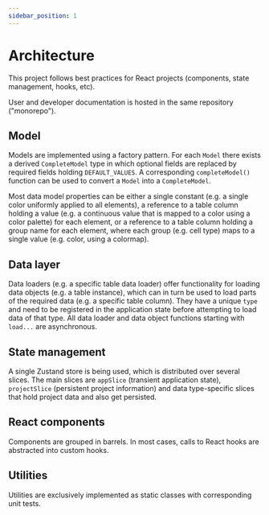```yaml
---
sidebar_position: 1
---
```


# Architecture

This project follows best practices for React projects (components, state management, hooks, etc).

User and developer documentation is hosted in the same repository ("monorepo").

## Model

Models are implemented using a factory pattern. For each `Model` there exists a derived `CompleteModel` type in which optional fields are replaced by required fields holding `DEFAULT_VALUES`. A corresponding `completeModel()` function can be used to convert a `Model` into a `CompleteModel`.

Most data model properties can be either a single constant (e.g. a single color uniformly applied to all elements), a reference to a table column holding a value (e.g. a continuous value that is mapped to a color using a color palette) for each element, or a reference to a table column holding a group name for each element, where each group (e.g. cell type) maps to a single value (e.g. color, using a colormap).

## Data layer

Data loaders (e.g. a specific table data loader) offer functionality for loading data objects (e.g. a table instance), which can in turn be used to load parts of the required data (e.g. a specific table column). They have a unique `type` and need to be registered in the application state before attempting to load data of that type. All data loader and data object functions starting with `load...` are asynchronous.

## State management

A single Zustand store is being used, which is distributed over several slices. The main slices are `appSlice` (transient application state), `projectSlice` (persistent project information) and data type-specific slices that hold project data and also get persisted.

## React components

Components are grouped in barrels. In most cases, calls to React hooks are abstracted into custom hooks.

## Utilities

Utilities are exclusively implemented as static classes with corresponding unit tests.
